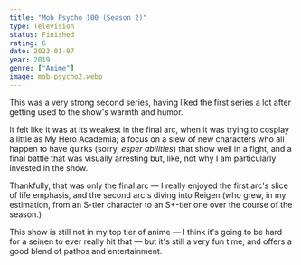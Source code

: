 ```yaml
---
title: "Mob Psycho 100 (Season 2)"
type: Television
status: Finished
rating: 6
date: 2023-01-07
year: 2019
genre: ["Anime"]
image: mob-psycho2.webp
---
```


This was a very strong second series, having liked the first series a lot after getting used to the show's warmth and humor.

It felt like it was at its weakest in the final arc, when it was trying to cosplay a little as My Hero Academia; a focus on a slew
of new characters who all happen to have quirks (sorry, _esper abilities_) that show well in a fight, and a final battle that was
visually arresting but, like, not why I am particularly invested in the show.

Thankfully, that was only the final arc — I really enjoyed the first arc's slice of life emphasis, and the second arc's diving into
Reigen (who grew, in my estimation, from an S-tier character to an S+-tier one over the course of the season.)

This show is still not in my top tier of anime — I think it's going to be hard for a seinen to ever really hit that — but it's still a very fun time, and offers a good blend of pathos and entertainment.
